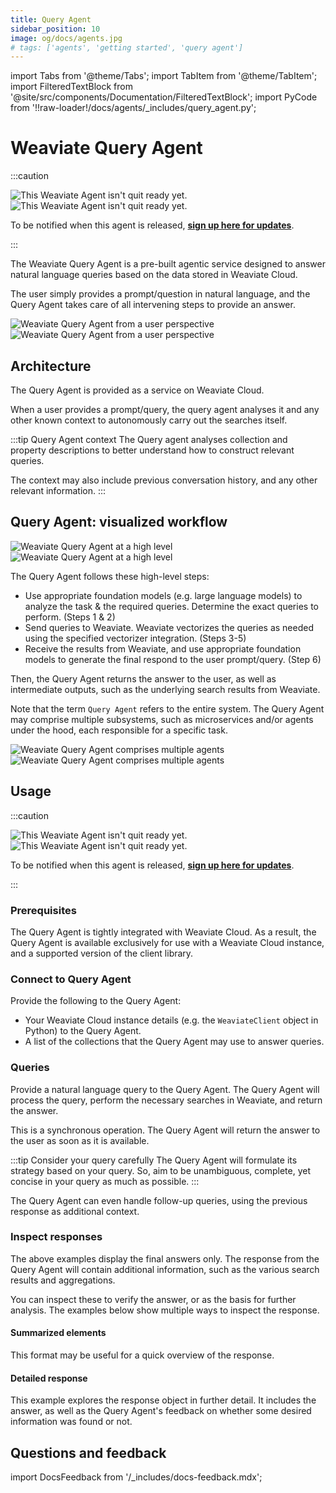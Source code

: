 ```yaml
---
title: Query Agent
sidebar_position: 10
image: og/docs/agents.jpg
# tags: ['agents', 'getting started', 'query agent']
---
```


import Tabs from '@theme/Tabs';
import TabItem from '@theme/TabItem';
import FilteredTextBlock from '@site/src/components/Documentation/FilteredTextBlock';
import PyCode from '!!raw-loader!/docs/agents/_includes/query_agent.py';

# Weaviate Query Agent

:::caution

![This Weaviate Agent isn't quit ready yet.](./_includes/agents_coming_soon_light.png#gh-light-mode-only "This Weaviate Agent isn't quit ready yet.")
![This Weaviate Agent isn't quit ready yet.](./_includes/agents_coming_soon_dark.png#gh-dark-mode-only "This Weaviate Agent isn't quit ready yet.")

To be notified when this agent is released, [**sign up here for updates**](https://events.weaviate.io/weaviate-agents).

:::

The Weaviate Query Agent is a pre-built agentic service designed to answer natural language queries based on the data stored in Weaviate Cloud.

The user simply provides a prompt/question in natural language, and the Query Agent takes care of all intervening steps to provide an answer.

![Weaviate Query Agent from a user perspective](./_includes/query_agent_usage_light.png#gh-light-mode-only "Weaviate Query Agent from a user perspective")
![Weaviate Query Agent from a user perspective](./_includes/query_agent_usage_dark.png#gh-dark-mode-only "Weaviate Query Agent from a user perspective")

## Architecture

The Query Agent is provided as a service on Weaviate Cloud.

When a user provides a prompt/query, the query agent analyses it and any other known context to autonomously carry out the searches itself.

:::tip Query Agent context
The Query agent analyses collection and property descriptions to better understand how to construct relevant queries.<br/>

The context may also include previous conversation history, and any other relevant information.
:::

## Query Agent: visualized workflow

![Weaviate Query Agent at a high level](./_includes/query_agent_architecture_light.png#gh-light-mode-only "Weaviate Query Agent at a high level")
![Weaviate Query Agent at a high level](./_includes/query_agent_architecture_dark.png#gh-dark-mode-only "Weaviate Query Agent at a high level")

The Query Agent follows these high-level steps:

- Use appropriate foundation models (e.g. large language models) to analyze the task & the required queries. Determine the exact queries to perform. (Steps 1 & 2)
- Send queries to Weaviate. Weaviate vectorizes the queries as needed using the specified vectorizer integration. (Steps 3-5)
- Receive the results from Weaviate, and use appropriate foundation models to generate the final respond to the user prompt/query. (Step 6)

Then, the Query Agent returns the answer to the user, as well as intermediate outputs, such as the underlying search results from Weaviate.

Note that the term `Query Agent` refers to the entire system. The Query Agent may comprise multiple subsystems, such as microservices and/or agents under the hood, each responsible for a specific task.

![Weaviate Query Agent comprises multiple agents](./_includes/query_agent_info_light.png#gh-light-mode-only "Weaviate Query Agent comprises multiple agents")
![Weaviate Query Agent comprises multiple agents](./_includes/query_agent_info_dark.png#gh-dark-mode-only "Weaviate Query Agent comprises multiple agents")

## Usage

:::caution

![This Weaviate Agent isn't quit ready yet.](./_includes/agents_coming_soon_light.png#gh-light-mode-only "This Weaviate Agent isn't quit ready yet.")
![This Weaviate Agent isn't quit ready yet.](./_includes/agents_coming_soon_dark.png#gh-dark-mode-only "This Weaviate Agent isn't quit ready yet.")

To be notified when this agent is released, [**sign up here for updates**](https://events.weaviate.io/weaviate-agents).

:::

### Prerequisites

The Query Agent is tightly integrated with Weaviate Cloud. As a result, the Query Agent is available exclusively for use with a Weaviate Cloud instance, and a supported version of the client library.

### Connect to Query Agent

Provide the following to the Query Agent:

- Your Weaviate Cloud instance details (e.g. the `WeaviateClient` object in Python) to the Query Agent.
- A list of the collections that the Query Agent may use to answer queries.

<Tabs groupId="languages">
    <TabItem value="py_agents" label="Python[agents]">
        <FilteredTextBlock
            text={PyCode}
            startMarker="# START InstantiateQueryAgent"
            endMarker="# END InstantiateQueryAgent"
            language="py"
        />
    </TabItem>

</Tabs>

### Queries

Provide a natural language query to the Query Agent. The Query Agent will process the query, perform the necessary searches in Weaviate, and return the answer.

This is a synchronous operation. The Query Agent will return the answer to the user as soon as it is available.

:::tip Consider your query carefully
The Query Agent will formulate its strategy based on your query. So, aim to be unambiguous, complete, yet concise in your query as much as possible.
:::

<Tabs groupId="languages">
    <TabItem value="py_agents" label="Python[agents]">
        <FilteredTextBlock
            text={PyCode}
            startMarker="# START BasicQuery"
            endMarker="# END BasicQuery"
            language="py"
        />
    </TabItem>

</Tabs>

The Query Agent can even handle follow-up queries, using the previous response as additional context.

<Tabs groupId="languages">
    <TabItem value="py_agents" label="Python[agents]">
        <FilteredTextBlock
            text={PyCode}
            startMarker="# START FollowUpQuery"
            endMarker="# END FollowUpQuery"
            language="py"
        />
    </TabItem>

</Tabs>

### Inspect responses

The above examples display the final answers only. The response from the Query Agent will contain additional information, such as the various search results and aggregations.

You can inspect these to verify the answer, or as the basis for further analysis. The examples below show multiple ways to inspect the response.

#### Summarized elements

This format may be useful for a quick overview of the response.

<Tabs groupId="languages">
    <TabItem value="py_agents" label="Python[agents]">
        <FilteredTextBlock
            text={PyCode}
            startMarker="# START InspectResponseShort"
            endMarker="# END InspectResponseShort"
            language="py"
        />
    </TabItem>

</Tabs>

#### Detailed response

This example explores the response object in further detail. It includes the answer, as well as the Query Agent's feedback on whether some desired information was found or not.

<Tabs groupId="languages">
    <TabItem value="py_agents" label="Python[agents]">
        <FilteredTextBlock
            text={PyCode}
            startMarker="# START InspectResponseFull"
            endMarker="# END InspectResponseFull"
            language="py"
        />
    </TabItem>

</Tabs>


## Questions and feedback

import DocsFeedback from '/_includes/docs-feedback.mdx';

<DocsFeedback/>

